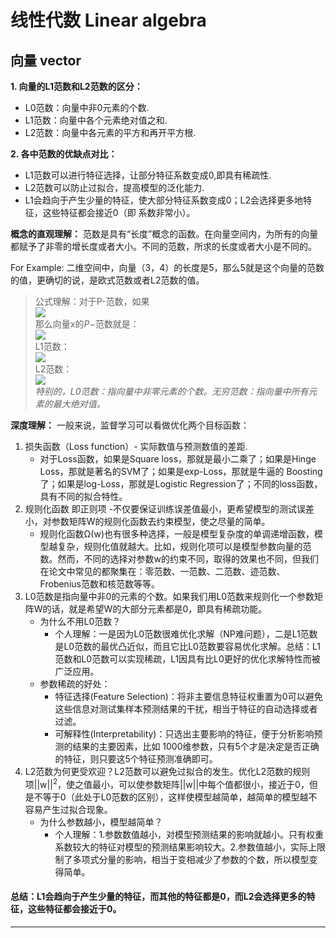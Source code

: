 # 线性代数 Linear algebra

## 向量 vector

**1. 向量的L1范数和L2范数的区分：**
* L0范数：向量中非0元素的个数.
* L1范数：向量中各个元素绝对值之和.
* L2范数：向量中各元素的平方和再开平方根.

**2. 各中范数的优缺点对比：**
* L1范数可以进行特征选择，让部分特征系数变成0,即具有稀疏性.
* L2范数可以防止过拟合，提高模型的泛化能力.
* L1会趋向于产生少量的特征，使大部分特征系数变成0；L2会选择更多地特征，这些特征都会接近0（即 系数非常小）。
  
**概念的直观理解：**
范数是具有“长度”概念的函数。在向量空间内，为所有的向量都赋予了非零的增长度或者大小。不同的范数，所求的长度或者大小是不同的。

For Example: 二维空间中，向量（3，4）的长度是5，那么5就是这个向量的范数的值，更确切的说，是欧式范数或者L2范数的值。

> 公式理解：对于P-范数，如果  
> <img src="http://chart.googleapis.com/chart?cht=tx&chl= x=[x_1,x_2,x_3, ... ,x_n ]^T" style="border:none;">  
> 那么向量x的$P-$范数就是：  
> <img src="http://chart.googleapis.com/chart?cht=tx&chl= ||x||_p=(|x_1|^p + |x_2|^p + |x_3|^p + ... + |x_n|^p)^{\frac{1}{p} }" style="border:none;">  
> L1范数：  
> <img src="http://chart.googleapis.com/chart?cht=tx&chl= ||x||_1 =|x_1| + |x_2| +|x_3| + ... +|x_n| " style="border:none;alignment：center;">  
> L2范数：  
><img src="http://chart.googleapis.com/chart?cht=tx&chl= ||x||_2 =(|x_1|^2 + |x_2|^2 +|x_3|^2 + ... + |x_n|^2)^{\frac{1}{2}} " style="border:none;">  
*特别的，L0范数：指向量中非零元素的个数。无穷范数：指向量中所有元素的最大绝对值。*

**深度理解：**
一般来说，监督学习可以看做优化两个目标函数：
1. 损失函数（Loss function）- 实际数值与预测数值的差距.
   * 对于Loss函数，如果是Square loss，那就是最小二乘了；如果是Hinge Loss，那就是著名的SVM了；如果是exp-Loss，那就是牛逼的 Boosting了；如果是log-Loss，那就是Logistic Regression了；不同的loss函数，具有不同的拟合特性。
2. 规则化函数 即正则项 -不仅要保证训练误差值最小，更希望模型的测试误差小，对参数矩阵W的规则化函数去约束模型，使之尽量的简单。
   * 规则化函数Ω(w)也有很多种选择，一般是模型复杂度的单调递增函数，模型越复杂，规则化值就越大。比如，规则化项可以是模型参数向量的范数。然而，不同的选择对参数w的约束不同，取得的效果也不同，但我们在论文中常见的都聚集在：零范数、一范数、二范数、迹范数、Frobenius范数和核范数等等。
3. L0范数是指向量中非0的元素的个数。如果我们用L0范数来规则化一个参数矩阵W的话，就是希望W的大部分元素都是0，即具有稀疏功能。
    * 为什么不用L0范数？
      * 个人理解：一是因为L0范数很难优化求解（NP难问题），二是L1范数是L0范数的最优凸近似，而且它比L0范数要容易优化求解。总结：L1范数和L0范数可以实现稀疏，L1因具有比L0更好的优化求解特性而被广泛应用。
     * 参数稀疏的好处：
       * 特征选择(Feature Selection)：将非主要信息特征权重置为0可以避免这些信息对测试集样本预测结果的干扰，相当于特征的自动选择或者过滤。
       * 可解释性(Interpretability)：只选出主要影响的特征，便于分析影响预测的结果的主要因素，比如 1000维参数，只有5个才是决定是否正确的特征，则只要这5个特征预测准确即可。
4. L2范数为何更受欢迎？L2范数可以避免过拟合的发生。优化L2范数的规则项||w||<sup>2</sup>，使之值最小，可以使参数矩阵||w||中每个值都很小，接近于0，但是不等于0（此处于L0范数的区别），这样使模型越简单，越简单的模型越不容易产生过拟合现象。
   * 为什么参数越小，模型越简单？
     * 个人理解：1.参数数值越小，对模型预测结果的影响就越小。只有权重系数较大的特征对模型的预测结果影响较大。2.参数值越小，实际上限制了多项式分量的影响，相当于变相减少了参数的个数，所以模型变得简单。
#### 总结：L1会趋向于产生少量的特征，而其他的特征都是0，而L2会选择更多的特征，这些特征都会接近于0。
----
